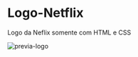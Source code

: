# Logo-Netflix
Logo da Neflix somente com HTML e CSS

![previa-logo](https://user-images.githubusercontent.com/89087720/202326814-75bf0907-43e7-46c3-869a-0c8a51403c15.png)
